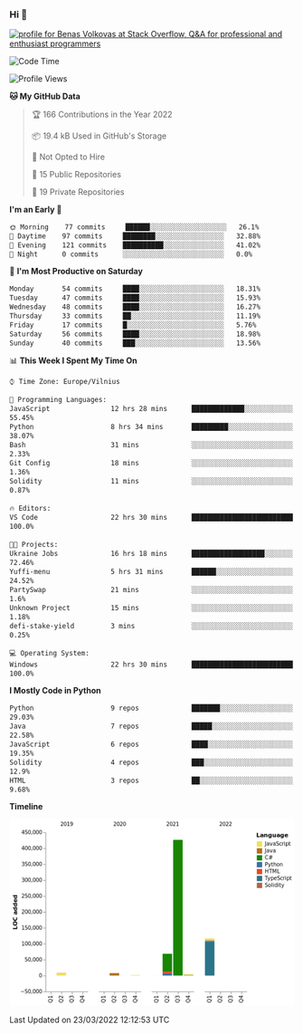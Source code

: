 ### Hi 👋
<a href="https://stackoverflow.com/users/14954249/benas-volkovas"><img src="https://stackoverflow.com/users/flair/14954249.png?theme=dark" width="208" height="58" alt="profile for Benas Volkovas at Stack Overflow, Q&amp;A for professional and enthusiast programmers" title="profile for Benas Volkovas at Stack Overflow, Q&amp;A for professional and enthusiast programmers"></a>

<!--START_SECTION:waka-->
![Code Time](http://img.shields.io/badge/Code%20Time-613%20hrs%2030%20mins-blue)

![Profile Views](http://img.shields.io/badge/Profile%20Views-0-blue)

**🐱 My GitHub Data** 

> 🏆 166 Contributions in the Year 2022
 > 
> 📦 19.4 kB Used in GitHub's Storage 
 > 
> 🚫 Not Opted to Hire
 > 
> 📜 15 Public Repositories 
 > 
> 🔑 19 Private Repositories  
 > 
**I'm an Early 🐤** 

```text
🌞 Morning    77 commits     ██████░░░░░░░░░░░░░░░░░░░   26.1% 
🌆 Daytime    97 commits     ████████░░░░░░░░░░░░░░░░░   32.88% 
🌃 Evening    121 commits    ██████████░░░░░░░░░░░░░░░   41.02% 
🌙 Night      0 commits      ░░░░░░░░░░░░░░░░░░░░░░░░░   0.0%

```
📅 **I'm Most Productive on Saturday** 

```text
Monday       54 commits     ████░░░░░░░░░░░░░░░░░░░░░   18.31% 
Tuesday      47 commits     ████░░░░░░░░░░░░░░░░░░░░░   15.93% 
Wednesday    48 commits     ████░░░░░░░░░░░░░░░░░░░░░   16.27% 
Thursday     33 commits     ██░░░░░░░░░░░░░░░░░░░░░░░   11.19% 
Friday       17 commits     █░░░░░░░░░░░░░░░░░░░░░░░░   5.76% 
Saturday     56 commits     ████░░░░░░░░░░░░░░░░░░░░░   18.98% 
Sunday       40 commits     ███░░░░░░░░░░░░░░░░░░░░░░   13.56%

```


📊 **This Week I Spent My Time On** 

```text
⌚︎ Time Zone: Europe/Vilnius

💬 Programming Languages: 
JavaScript               12 hrs 28 mins      █████████████░░░░░░░░░░░░   55.45% 
Python                   8 hrs 34 mins       █████████░░░░░░░░░░░░░░░░   38.07% 
Bash                     31 mins             ░░░░░░░░░░░░░░░░░░░░░░░░░   2.33% 
Git Config               18 mins             ░░░░░░░░░░░░░░░░░░░░░░░░░   1.36% 
Solidity                 11 mins             ░░░░░░░░░░░░░░░░░░░░░░░░░   0.87%

🔥 Editors: 
VS Code                  22 hrs 30 mins      █████████████████████████   100.0%

🐱‍💻 Projects: 
Ukraine Jobs             16 hrs 18 mins      ██████████████████░░░░░░░   72.46% 
Yuffi-menu               5 hrs 31 mins       ██████░░░░░░░░░░░░░░░░░░░   24.52% 
PartySwap                21 mins             ░░░░░░░░░░░░░░░░░░░░░░░░░   1.6% 
Unknown Project          15 mins             ░░░░░░░░░░░░░░░░░░░░░░░░░   1.18% 
defi-stake-yield         3 mins              ░░░░░░░░░░░░░░░░░░░░░░░░░   0.25%

💻 Operating System: 
Windows                  22 hrs 30 mins      █████████████████████████   100.0%

```

**I Mostly Code in Python** 

```text
Python                   9 repos             ███████░░░░░░░░░░░░░░░░░░   29.03% 
Java                     7 repos             █████░░░░░░░░░░░░░░░░░░░░   22.58% 
JavaScript               6 repos             ████░░░░░░░░░░░░░░░░░░░░░   19.35% 
Solidity                 4 repos             ███░░░░░░░░░░░░░░░░░░░░░░   12.9% 
HTML                     3 repos             ██░░░░░░░░░░░░░░░░░░░░░░░   9.68%

```


**Timeline**

![Chart not found](https://raw.githubusercontent.com/BenasVolkovas/BenasVolkovas/main/charts/bar_graph.png) 


 Last Updated on 23/03/2022 12:12:53 UTC
<!--END_SECTION:waka-->
